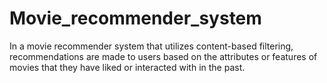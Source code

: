 # Movie_recommender_system
 In a movie recommender system that utilizes content-based filtering, recommendations are made to users based on the attributes or features of movies that they have liked or interacted with in the past.
